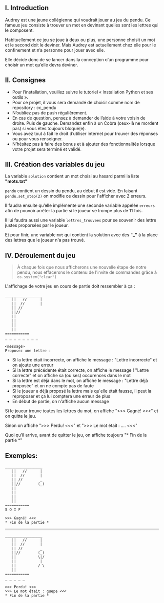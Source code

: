 ## I. Introduction

Audrey est une jeune collégienne qui voudrait jouer au jeu du pendu. Ce fameux jeu consiste à trouver un mot en devinant quelles sont les lettres qui le composent.

Habituellement ce jeu se joue à deux ou plus, une personne choisit un mot et le second doit le deviner. Mais Audrey est actuellement chez elle pour le confinement et n’a personne pour jouer avec elle.

Elle décide donc de se lancer dans la conception d’un programme pour choisir un mot qu’elle devra deviner.

## II. Consignes

- Pour l’installation, veuillez suivre le tutoriel « Installation Python et ses outils ».
- Pour ce projet, il vous sera demandé de choisir comme nom de repository : cc_pendu
- N’oubliez pas de push régulièrement.
- En cas de question, pensez à demander de l’aide à votre voisin de droite. Puis de gauche. Demandez enfin à un Cobra (ceux-là ne mordent pas) si vous êtes toujours bloqué(e).
- Vous avez tout à fait le droit d’utiliser internet pour trouver des réponses ou pour vous renseigner.
- N’hésitez pas à faire des bonus et à ajouter des fonctionnalités lorsque votre projet sera terminé et validé.

## III. Création des variables du jeu

La variable `solution` contient un mot choisi au hasard parmi la liste **"mots.txt"**

`pendu` contient un dessin du pendu, au début il est vide. En faisant `pendu.set_step(2)` on modifie ce dessin pour l'afficher avec 2 erreurs.

Il faudra ensuite qu’elle implémente une seconde variable appelée `erreurs` afin de pouvoir arrêter la partie si le joueur se trompe plus de 11 fois.

Il lui faudra aussi une variable `lettres_trouvees` pour se souvenir des lettre justes proporsées par le joueur.

Et pour finir, une variable `mot` qui contient la solution avec des **"_"** à la place des lettres que le joueur n'a pas trouvé.

## IV. Déroulement du jeu

> À chaque fois que nous afficherons une nouvelle étape de notre pendu, nous effacerons le contenu de l'invite de commandes grâce à `os.system("clear")`

L'affichage de votre jeu en cours de partie doit ressembler à ça :

```
_________________
   ||   //      |
   ||  //       |
   || //
   ||//
   ||
   ||
   ||
   ||
===========
_ _ _ _ _ _ _ _

<message>
Proposez une lettre :
```

- Si la lettre était incorrecte, on affiche le message : "Lettre incorrecte" et on ajoute une erreur
- Si la lettre précédente était correcte, on affiche le message ! "Lettre correcte" et on affiche sa (ou ses) occurences dans le mot
- Si la lettre est déjà dans le mot, on affiche le message : "Lettre déjà proposée" et on ne compte pas de faute
- Si le joueur a déjà proposé la lettre mais qu'elle était fausse, il peut la reproposer et ça lui comptera une erreur de plus
- En début de partie, on n'affiche aucun message

Si le joueur trouve toutes les lettres du mot, on affiche ">>> Gagné! <<<" et on quitte le jeu.

Sinon on affiche ">>> Perdu! <<<" et ">>> Le mot était : .... <<<"

Quoi qu'il arrive, avant de quitter le jeu, on affiche toujours "* Fin de la partie *"

## Exemples:

```
_________________
   ||   //      |
   ||  //       |
   || //        _
   ||//        (_)
   ||
   ||
   ||
   ||
===========
S O I F

>>> Gagné! <<<
* Fin de la partie *
```

---

```
_________________
   ||   //      |
   ||  //       |
   || //        _
   ||//        (_)
   ||          \|/
   ||           |
   ||          / \
   ||
===========
_ _ _ _ _

>>> Perdu! <<<
>>> Le mot était : guepe <<<
* Fin de la partie *
```
